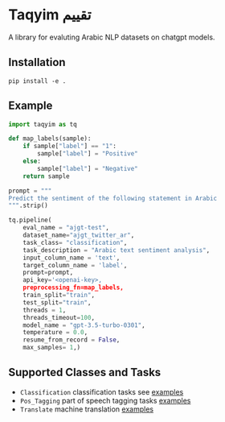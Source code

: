 # Taqyim تقييم

A library for evaluting Arabic NLP datasets on chatgpt models. 

## Installation

```
pip install -e .
```

## Example 

```python
import taqyim as tq

def map_labels(sample):
    if sample["label"] == "1":
        sample["label"] = "Positive"
    else:
        sample["label"] = "Negative"
    return sample

prompt = """
Predict the sentiment of the following statement in Arabic
""".strip()

tq.pipeline(
    eval_name = "ajgt-test",
    dataset_name="ajgt_twitter_ar",
    task_class= "classification",
    task_description = "Arabic text sentiment analysis",
    input_column_name = 'text',
    target_column_name = 'label',
    prompt=prompt,
    api_key='<openai-key>,
    preprocessing_fn=map_labels,
    train_split="train",
    test_split="train",
    threads = 1,
    threads_timeout=100,
    model_name = "gpt-3.5-turbo-0301",
    temperature = 0.0,
    resume_from_record = False,
    max_samples= 1,)
```

## Supported Classes and Tasks
* `Classification` classification tasks see [examples](examples/classification.py)
* `Pos_Tagging` part of speech tagging tasks [examples](examples/pos_tagging.py)
* `Translate` machine translation [examples](examples/translation.py)